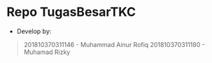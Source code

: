 # Repo TugasBesarTKC
- Develop by:
> 201810370311146 - Muhammad Ainur Rofiq
> 201810370311180 - Muhamad Rizky

